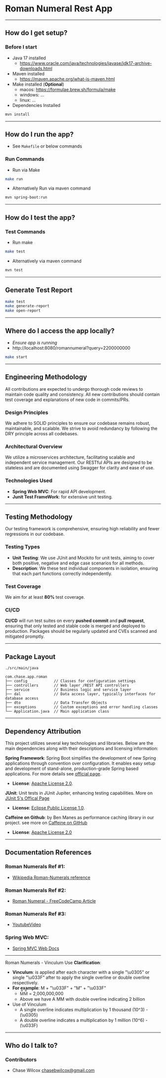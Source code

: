 
# Roman Numeral Rest App

---

## How do I get setup?

### Before I start
- Java 17 installed
  - <https://www.oracle.com/java/technologies/javase/jdk17-archive-downloads.html>
- Maven installed
  - <https://maven.apache.org/what-is-maven.html>
- Make installed (**Optional**)
  - macos: <https://formulae.brew.sh/formula/make>
  - windows: ...
  - linux: ...
- Dependencies Installed
```bash
mvn install
```

---

## How do I run the app?

- See `Makefile` or below commands

### Run Commands

- Run via Make
```bash
make run
```

- Alternatively Run via maven command
```bash
mvn spring-boot:run
```

---

## How do I test the app?

### Test Commands

- Run make
```bash
make test
```

- Alternatively via maven command
```bash
mvn test
```

---
## Generate Test Report
```bash
make test
make generate-report
make open-report
```

---

## Where do I access the app locally?
- *Ensure app is running*
- http://localhost:8080/romannumeral?query=2200000000

```bash
make start
```

---

## Engineering Methodology

 All contributions are expected to undergo thorough code reviews to maintain code quality 
and consistency. All new contributions should contain test coverage and explanations of new code in commits/PRs.

### Design Principles
We adhere to SOLID principles to ensure our codebase remains robust, maintainable, and scalable. We strive to avoid
redundancy by following the DRY principle across all codebases.

### Architectural Overview
We utilize a microservices architecture, facilitating scalable and independent service management. Our RESTful APIs 
are designed to be stateless and are documented using Swagger for clarity and ease of use.

### Technologies Used
- **Spring Web MVC**: For rapid API development.
- **Junit Test FrameWork**: for extensive unit testing.

---

## Testing Methodology

Our testing framework is comprehensive, ensuring high reliability and fewer regressions in our codebase.

### Testing Types
- **Unit Testing**: We use JUnit and Mockito for unit tests, aiming to cover both positive, negative and edge case 
scenarios for all methods. 
- **Description**: We these test individual components in isolation, ensuring that each part functions correctly independently.


### Test Coverage
We aim for at least **80%** test coverage.

### CI/CD
**CI/CD** will run test suites on every **pushed commit**
and **pull request**, ensuring that only tested and stable code is merged and deployed to production. Packages
should be regularly updated and CVEs scanned and mitigated promptly.

---


## Package Layout
```text
./src/main/java

com.chase.app.roman
├── config            // Classes for configuration settings
├── controllers       // Web layer /REST API controllers
├── service           // Business logic and service layer
├── dal               // Data access layer, typically interfaces for database access
├── dto               // Data Transfer Objects
├── exceptions        // Custom exceptions and error handling classes
└── Application.java  // Main application class
```

---

## Dependency Attribution

This project utilizes several key technologies and libraries. Below are the main dependencies along with their 
descriptions and licensing information:

**Spring Framework**: Spring Boot simplifies the development of new Spring applications through convention 
over configuration. It enables easy setup and development of stand-alone, production-grade 
Spring based applications. For more details see [official page](https://spring.io/guides/gs/spring-boot/).

- **License**: [Apache License 2.0](http://www.apache.org/licenses/LICENSE-2.0).

**JUnit**: Unit tests in JUnit Jupiter, enhancing testing capabilities. 
More on [JUnit 5's Offical Page](https://junit.org/junit5/)

- **License**:  [Eclipse Public License 1.0](http://www.eclipse.org/legal/epl-v10.html).


**Caffeine on Github**:  by Ben Manes as performance caching library in our project. 
see more on [Caffeine on GitHub](https://github.com/ben-manes/caffeine)
- **License**: [Apache License 2.0](https://github.com/ben-manes/caffeine/blob/master/LICENSE)

---

## Documentation References

### Roman Numerals Ref #1:
- [Wikipedia Roman-Numerals reference](https://en.wikipedia.org/wiki/Roman_numerals)

### Roman Numerals Ref #2:
- [Roman Numeral - FreeCodeCamp Article](https://www.freecodecamp.org/news/roman-numerals-the-roman-numeral-for-4-6-9-and-others/)

### Roman Numerals Ref #3:
- [YoutubeVideo](https://www.youtube.com/watch?v=301M30jCugY)

### Spring Web MVC:
- [Spring MVC Web Docs](https://docs.spring.io/spring-framework/reference/web/webmvc.html)

---

Roman Numerals - Vinculum Use **Clarification**:

- **Vinculum**: is applied after each character with a single "\u0305" or single "\u033F" after 
to apply the single overline or double overline respectively.
- **For example**: M + "\u033F" + "M" + "\u033F"
  - M̿M̿ = 2,000,000,000
  - Above we have A MM with double overline indicating 2 billion
- Use of Vinculum
  - A single overline indicates multiplication by 1 thousand (10^3) - (\u0305)
  - A double overline indicates a multiplication by 1 million (10^6) - (\u033F)
---

## Who do I talk to?

### Contributors
- Chase Wilcox <chasebwilcox@gmail.com>
